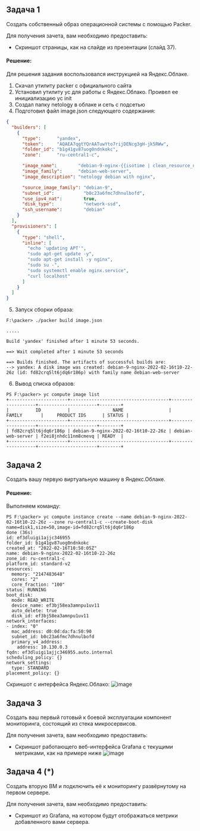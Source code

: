 ## Задача 1

Создать собственный образ операционной системы с помощью Packer.

Для получения зачета, вам необходимо предоставить:
- Скриншот страницы, как на слайде из презентации (слайд 37).

#### Решение:

Для решения задания воспользовался инструкцией на Яндекс.Облаке.
1. Скачал утилиту packer с официального сайта
2. Установил утилиту yc для работы с Яндекс.Облако. Проивел ее инициализацию yc init
3. Создал папку netology в облаке и сеть с подсетью
4. Подготовил файл image.json следующего содержания:
```json
{
  "builders": [
    {
      "type":      "yandex",
      "token":     "AQAEA7qgtYQrAATuwYto7rijDENcg3gH-jk5RWw",
      "folder_id": "b1g41gv87uog0ndnkokc",
      "zone":      "ru-central1-c",

      "image_name":        "debian-9-nginx-{{isotime | clean_resource_name}}",
      "image_family":      "debian-web-server",
      "image_description": "netology debian with nginx",

      "source_image_family": "debian-9",
      "subnet_id":           "b0c23a6fmc7dhnulbofd",
      "use_ipv4_nat":        true,
      "disk_type":           "network-ssd",
      "ssh_username":        "debian"
    }
  ],
  "provisioners": [
    {
      "type": "shell",
      "inline": [
        "echo 'updating APT'",
        "sudo apt-get update -y",
        "sudo apt-get install -y nginx",
        "sudo su -",
        "sudo systemctl enable nginx.service",
        "curl localhost"
      ]
    }
  ]
}
```
5. Запуск сборки образа:
```
F:\packer> ./packer build image.json

.....

Build 'yandex' finished after 1 minute 53 seconds.

==> Wait completed after 1 minute 53 seconds

==> Builds finished. The artifacts of successful builds are:
--> yandex: A disk image was created: debian-9-nginx-2022-02-16t10-22-26z (id: fd82crq5lt6jdq6r186p) with family name debian-web-server
```
6.  Вывод списка образов:
```
PS F:\packer> yc compute image list
+----------------------+-------------------------------------+-------------------+----------------------+--------+
|          ID          |                NAME                 |      FAMILY       |     PRODUCT IDS      | STATUS |
+----------------------+-------------------------------------+-------------------+----------------------+--------+
| fd82crq5lt6jdq6r186p | debian-9-nginx-2022-02-16t10-22-26z | debian-web-server | f2ei8jnhdc11nm8cmevq | READY  |
+----------------------+-------------------------------------+-------------------+----------------------+--------+
```

## Задача 2

Создать вашу первую виртуальную машину в Яндекс.Облаке.

#### Решение:
Выполняем команду:
```
PS F:\packer> yc compute instance create --name debian-9-nginx-2022-02-16t10-22-26z --zone ru-central1-c --create-boot-disk name=disk1,size=50,image-id=fd82crq5lt6jdq6r186p
done (36s)
id: ef3dluigi1ajjc346955
folder_id: b1g41gv87uog0ndnkokc
created_at: "2022-02-16T10:58:05Z"
name: debian-9-nginx-2022-02-16t10-22-26z
zone_id: ru-central1-c
platform_id: standard-v2
resources:
  memory: "2147483648"
  cores: "2"
  core_fraction: "100"
status: RUNNING
boot_disk:
  mode: READ_WRITE
  device_name: ef3bj58ea3amnpu1uv11
  auto_delete: true
  disk_id: ef3bj58ea3amnpu1uv11
network_interfaces:
- index: "0"
  mac_address: d0:0d:da:fa:50:90
  subnet_id: b0c23a6fmc7dhnulbofd
  primary_v4_address:
    address: 10.130.0.3
fqdn: ef3dluigi1ajjc346955.auto.internal
scheduling_policy: {}
network_settings:
  type: STANDARD
placement_policy: {}
```
Скриншот с интерфейса Яндекс.Облако:
![image](https://user-images.githubusercontent.com/64410504/154251665-23271de6-7033-4b9a-b4cd-3e407ea3fc77.png)


## Задача 3

Создать ваш первый готовый к боевой эксплуатации компонент мониторинга, состоящий из стека микросервисов.

Для получения зачета, вам необходимо предоставить:
- Скриншот работающего веб-интерфейса Grafana с текущими метриками, как на примере ниже
![image](https://user-images.githubusercontent.com/64410504/154933407-334c248c-0adb-433d-86cf-47e4ff931d16.png)


## Задача 4 (*)

Создать вторую ВМ и подключить её к мониторингу развёрнутому на первом сервере.

Для получения зачета, вам необходимо предоставить:
- Скриншот из Grafana, на котором будут отображаться метрики добавленного вами сервера.


